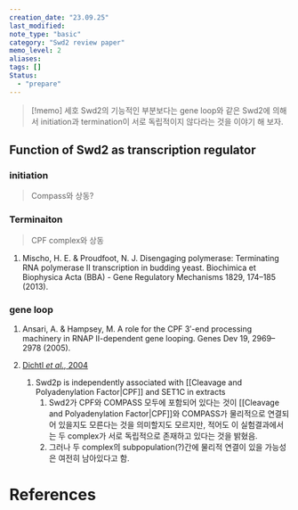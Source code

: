 ```yaml
---
creation_date: "23.09.25"
last_modified:
note_type: "basic"
category: "Swd2 review paper"
memo_level: 2
aliases:
tags: []
Status:
  - "prepare"
---
```


> [!memo] 세호
> Swd2의 기능적인 부분보다는 gene loop와 같은 Swd2에 의해서 initiation과 termination이 서로 독립적이지 않다라는 것을 이야기 해 보자.

## Function of Swd2 as transcription regulator 

### initiation
> Compass와 상동?
### Terminaiton
> CPF complex와 상동
1. Mischo, H. E. & Proudfoot, N. J. Disengaging polymerase: Terminating RNA polymerase II transcription in budding yeast. Biochimica et Biophysica Acta (BBA) - Gene Regulatory Mechanisms 1829, 174–185 (2013).
### gene loop

1. Ansari, A. & Hampsey, M. A role for the CPF 3′-end processing machinery in RNAP II-dependent gene looping. Genes Dev 19, 2969–2978 (2005).

1. [Dichtl *et al.*, 2004](zotero://select/items/@dichtl2004)
	1. Swd2p is independently associated with [[Cleavage and Polyadenylation Factor|CPF]] and SET1C in extracts
		1. Swd2가 CPF와 COMPASS 모두에 포함되어 있다는 것이 [[Cleavage and Polyadenylation Factor|CPF]]와 COMPASS가 물리적으로 연결되어 있을지도 모른다는 것을 의미할지도 모르지만, 적어도 이 실험결과에서는 두 complex가 서로 독립적으로 존재하고 있다는 것을 밝혔음.
		2. 그러나 두 complex의 subpopulation(?)간에 물리적 연결이 있을 가능성은 여전히 남아있다고 함.
# References
